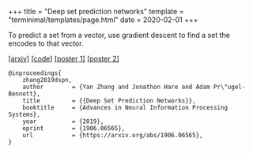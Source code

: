 +++
title = "Deep set prediction networks"
template = "terminimal/templates/page.html"
date = 2020-02-01
+++

To predict a set from a vector, use gradient descent to find a set the encodes to that vector.

[[arxiv]](https://arxiv.org/abs/1906.06565)
[[code]](https://github.com/Cyanogenoid/dspn)
[[poster 1]](/files/dspn-poster.pdf)
[[poster 2]](/files/dspn-workshop-poster.pdf)

```
@inproceedings{
    zhang2019dspn,
    author        = {Yan Zhang and Jonathon Hare and Adam Pr\"ugel-Bennett},
    title         = {{Deep Set Prediction Networks}},
    booktitle     = {Advances in Neural Information Processing Systems},
    year          = {2019},
    eprint        = {1906.06565},
    url           = {https://arxiv.org/abs/1906.06565},
}
```
